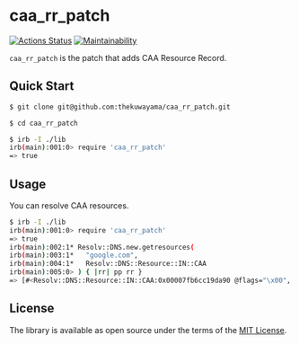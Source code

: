 # caa_rr_patch

[![Actions Status](https://github.com/thekuwayama/caa_rr_patch/workflows/CI/badge.svg)](https://github.com/thekuwayama/caa_rr_patch/actions?workflow=CI)
[![Maintainability](https://api.codeclimate.com/v1/badges/48c9eeb9b52f0dc63cb6/maintainability)](https://codeclimate.com/github/thekuwayama/caa_rr_patch/maintainability)

`caa_rr_patch` is the patch that adds CAA Resource Record.


## Quick Start

```bash
$ git clone git@github.com:thekuwayama/caa_rr_patch.git

$ cd caa_rr_patch

$ irb -I ./lib
irb(main):001:0> require 'caa_rr_patch'
=> true
```


## Usage

You can resolve CAA resources.

```bash
$ irb -I ./lib
irb(main):001:0> require 'caa_rr_patch'
=> true
irb(main):002:1* Resolv::DNS.new.getresources(
irb(main):003:1*   "google.com",
irb(main):004:1*   Resolv::DNS::Resource::IN::CAA
irb(main):005:0> ) { |rr| pp rr }
=> [#<Resolv::DNS::Resource::IN::CAA:0x00007fb6cc19da90 @flags="\x00", @tag="issue", @value="pki.goog", @ttl=75538>]
```


## License

The library is available as open source under the terms of the [MIT License](http://opensource.org/licenses/MIT).
